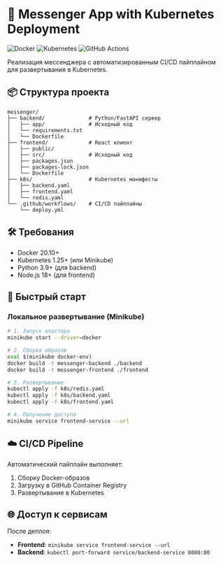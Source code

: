 # 🚀 Messenger App with Kubernetes Deployment

![Docker](https://img.shields.io/badge/Docker-2CA5E0?style=for-the-badge&logo=docker&logoColor=white)
![Kubernetes](https://img.shields.io/badge/kubernetes-326CE5?style=for-the-badge&logo=kubernetes&logoColor=white)
![GitHub Actions](https://img.shields.io/badge/GitHub_Actions-2088FF?style=for-the-badge&logo=github-actions&logoColor=white)

Реализация мессенджера с автоматизированным CI/CD пайплайном для развертывания в Kubernetes.

## 📦 Структура проекта

```
messenger/
├── backend/              # Python/FastAPI сервер
│   ├── app/              # Исходный код
│   └── requirements.txt  
│   └── Dockerfile        
├── frontend/             # React клиент
│   ├── public/
│   ├── src/              # Исходный код
│   ├── packages.json
│   ├── packages-lock.json  
│   └── Dockerfile        
├── k8s/                  # Kubernetes манифесты
│   ├── backend.yaml
│   ├── frontend.yaml
│   └── redis.yaml
└── .github/workflows/    # CI/CD пайплайны
    └── deploy.yml
```

## 🛠️ Требования

- Docker 20.10+
- Kubernetes 1.25+ (или Minikube)
- Python 3.9+ (для backend)
- Node.js 18+ (для frontend)

## 🚀 Быстрый старт

### Локальное развертывание (Minikube)

```bash
# 1. Запуск кластера
minikube start --driver=docker

# 2. Сборка образов
eval $(minikube docker-env)
docker build -t messenger-backend ./backend
docker build -t messenger-frontend ./frontend

# 3. Развертывание
kubectl apply -f k8s/redis.yaml
kubectl apply -f k8s/backend.yaml
kubectl apply -f k8s/frontend.yaml

# 4. Получение доступа
minikube service frontend-service --url
```

## ☁️ CI/CD Pipeline

Автоматический пайплайн выполняет:
1. Сборку Docker-образов
2. Загрузку в GitHub Container Registry
3. Развертывание в Kubernetes


## 🌐 Доступ к сервисам

После деплоя:
- **Frontend**: `minikube service frontend-service --url`
- **Backend**: `kubectl port-forward service/backend-service 8000:80`
